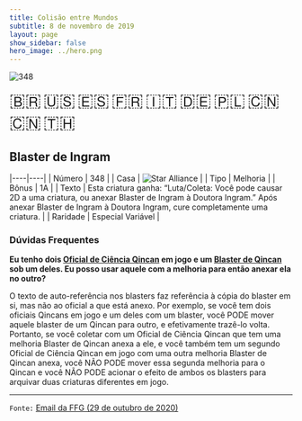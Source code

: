 ```yaml
---
title: Colisão entre Mundos
subtitle: 8 de novembro de 2019
layout: page
show_sidebar: false
hero_image: ../hero.png
---
```


![348](https://mastervault-storage-prod.s3.amazonaws.com/media/card_front/pt/452_348_FRF7JPGFR94R_pt.png)

<span title="Português" style="font-size: 32px;cursor: pointer;" onclick="javascript:document.querySelector('img[alt=\'348\']').src=document.querySelector('img[alt=\'348\']').src.replace(/card_front\/[^/]+/, 'card_front/pt').replace(/_[^/.0-9]+\.png/, '_pt.png')">🇧🇷</span>
<span title="English" style="font-size: 32px;cursor: pointer;" onclick="javascript:document.querySelector('img[alt=\'348\']').src=document.querySelector('img[alt=\'348\']').src.replace(/card_front\/[^/]+/, 'card_front/en').replace(/_[^/.0-9]+\.png/, '_en.png')">🇺🇸</span>
<span title="Español" style="font-size: 32px;cursor: pointer;" onclick="javascript:document.querySelector('img[alt=\'348\']').src=document.querySelector('img[alt=\'348\']').src.replace(/card_front\/[^/]+/, 'card_front/es').replace(/_[^/.0-9]+\.png/, '_es.png')">🇪🇸</span>
<span title="Français" style="font-size: 32px;cursor: pointer;" onclick="javascript:document.querySelector('img[alt=\'348\']').src=document.querySelector('img[alt=\'348\']').src.replace(/card_front\/[^/]+/, 'card_front/fr').replace(/_[^/.0-9]+\.png/, '_fr.png')">🇫🇷</span>
<span title="Italiano" style="font-size: 32px;cursor: pointer;" onclick="javascript:document.querySelector('img[alt=\'348\']').src=document.querySelector('img[alt=\'348\']').src.replace(/card_front\/[^/]+/, 'card_front/it').replace(/_[^/.0-9]+\.png/, '_it.png')">🇮🇹</span>
<span title="Deutsche" style="font-size: 32px;cursor: pointer;" onclick="javascript:document.querySelector('img[alt=\'348\']').src=document.querySelector('img[alt=\'348\']').src.replace(/card_front\/[^/]+/, 'card_front/de').replace(/_[^/.0-9]+\.png/, '_de.png')">🇩🇪</span>
<span title="Polskie" style="font-size: 32px;cursor: pointer;" onclick="javascript:document.querySelector('img[alt=\'348\']').src=document.querySelector('img[alt=\'348\']').src.replace(/card_front\/[^/]+/, 'card_front/pl').replace(/_[^/.0-9]+\.png/, '_pl.png')">🇵🇱</span>
<span title="简体中文" style="font-size: 32px;cursor: pointer;" onclick="javascript:document.querySelector('img[alt=\'348\']').src=document.querySelector('img[alt=\'348\']').src.replace(/card_front\/[^/]+/, 'card_front/zh-hans').replace(/_[^/.0-9]+\.png/, '_zh-hans.png')">🇨🇳</span>
<span title="繁體中文" style="font-size: 32px;cursor: pointer;" onclick="javascript:document.querySelector('img[alt=\'348\']').src=document.querySelector('img[alt=\'348\']').src.replace(/card_front\/[^/]+/, 'card_front/zh-hant').replace(/_[^/.0-9]+\.png/, '_zh-hant.png')">🇨🇳</span>
<span title="ไทย" style="font-size: 32px;cursor: pointer;" onclick="javascript:document.querySelector('img[alt=\'348\']').src=document.querySelector('img[alt=\'348\']').src.replace(/card_front\/[^/]+/, 'card_front/th').replace(/_[^/.0-9]+\.png/, '_th.png')">🇹🇭</span>

## Blaster de Ingram

|----|----|
| Número | 348 |
| Casa | ![Star Alliance](https://archonarcana.com/images/thumb/7/7d/Star_Alliance.png/22px-Star_Alliance.png "Aliança Estelar") |
| Tipo | Melhoria |
| Bônus | 1A |
| Texto | Esta criatura ganha: “Luta/Coleta:  Você pode causar 2D a uma criatura, ou anexar Blaster de Ingram à Doutora Ingram.”  Após anexar Blaster de Ingram à Doutora Ingram, cure completamente uma criatura. |
| Raridade | Especial Variável |

### Dúvidas Frequentes

**Eu tenho dois [Oficial de Ciência Qincan](/wc/304) em jogo e um [Blaster de Qincan](/wc/351) sob um deles. Eu posso usar aquele com a melhoria para então anexar ela no outro?**

O texto de auto-referência nos blasters faz referência à cópia do blaster em si, mas não ao oficial a que está anexo. Por exemplo, se você tem dois oficiais Qincans em jogo e um deles com um blaster, você PODE mover aquele blaster de um Qincan para outro, e efetivamente trazê-lo volta. Portanto, se você coletar com um Oficial de Ciência Qincan que tem uma melhoria Blaster de Qincan anexa a ele, e você também tem um segundo Oficial de Ciência Qincan em jogo com uma outra melhoria Blaster de Qincan anexa, você NÃO PODE mover essa segunda melhoria para o Qincan e você NÃO PODE acionar o efeito de ambos os blasters para arquivar duas criaturas diferentes em jogo.

<hr/>

`Fonte:` [Email da FFG (29 de outubro de 2020)](https://archonarcana.com/File:RulingsUpdate29-October-2020.pdf)
